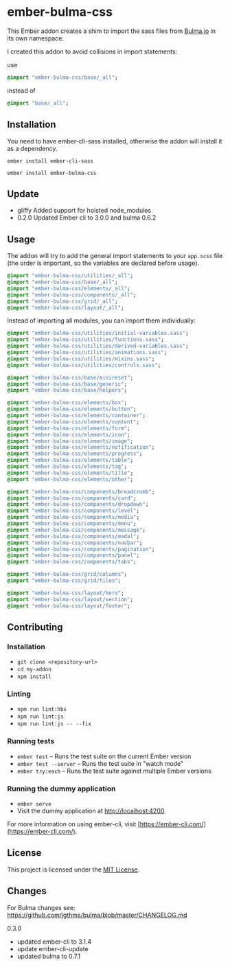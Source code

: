 # ember-bulma-css

This Ember addon creates a shim to import the sass files from
[Bulma.io](http://bulma.io/) in its own namespace.

I created this addon to avoid collisions in import statements:

use
```sass
@import "ember-bulma-css/base/_all";
```

instead of
```sass
@import "base/_all";
```

Installation
------------------------------------------------------------------------------

You need to have ember-cli-sass installed, otherwise the addon will install it as a dependency.

`ember install ember-cli-sass`

`ember install ember-bulma-css`

## Update

- gliffy Added support for hoisted node_modules
- 0.2.0 Updated Ember cli to 3.0.0 and bulma 0.6.2

## Usage

The addon will try to add the general import statements to your `app.scss` file
(the order is important, so the variables are declared before usage).

```sass
@import "ember-bulma-css/utilities/_all";
@import "ember-bulma-css/base/_all";
@import "ember-bulma-css/elements/_all";
@import "ember-bulma-css/components/_all";
@import "ember-bulma-css/grid/_all";
@import "ember-bulma-css/layout/_all";
```

Instead of importing all modules, you can import them individually:

```sass
@import "ember-bulma-css/utilities/initial-variables.sass";
@import "ember-bulma-css/utilities/functions.sass";
@import "ember-bulma-css/utilities/derived-variables.sass";
@import "ember-bulma-css/utilities/animations.sass";
@import "ember-bulma-css/utilities/mixins.sass";
@import "ember-bulma-css/utilities/controls.sass";

@import "ember-bulma-css/base/minireset";
@import "ember-bulma-css/base/generic";
@import "ember-bulma-css/base/helpers";

@import "ember-bulma-css/elements/box";
@import "ember-bulma-css/elements/button";
@import "ember-bulma-css/elements/container";
@import "ember-bulma-css/elements/content";
@import "ember-bulma-css/elements/form";
@import "ember-bulma-css/elements/icon";
@import "ember-bulma-css/elements/image";
@import "ember-bulma-css/elements/notification";
@import "ember-bulma-css/elements/progress";
@import "ember-bulma-css/elements/table";
@import "ember-bulma-css/elements/tag";
@import "ember-bulma-css/elements/title";
@import "ember-bulma-css/elements/other";

@import "ember-bulma-css/components/breadcrumb";
@import "ember-bulma-css/components/card";
@import "ember-bulma-css/components/dropdown";
@import "ember-bulma-css/components/level";
@import "ember-bulma-css/components/media";
@import "ember-bulma-css/components/menu";
@import "ember-bulma-css/components/message";
@import "ember-bulma-css/components/modal";
@import "ember-bulma-css/components/navbar";
@import "ember-bulma-css/components/pagination";
@import "ember-bulma-css/components/panel";
@import "ember-bulma-css/components/tabs";

@import "ember-bulma-css/grid/columns";
@import "ember-bulma-css/grid/tiles";

@import "ember-bulma-css/layout/hero";
@import "ember-bulma-css/layout/section";
@import "ember-bulma-css/layout/footer";
```

Contributing
------------------------------------------------------------------------------
### Installation

* `git clone <repository-url>`
* `cd my-addon`
* `npm install`

### Linting

* `npm run lint:hbs`
* `npm run lint:js`
* `npm run lint:js -- --fix`

### Running tests

* `ember test` – Runs the test suite on the current Ember version
* `ember test --server` – Runs the test suite in "watch mode"
* `ember try:each` – Runs the test suite against multiple Ember versions

### Running the dummy application

* `ember serve`
* Visit the dummy application at [http://localhost:4200](http://localhost:4200).

For more information on using ember-cli, visit [https://ember-cli.com/](https://ember-cli.com/).

License
------------------------------------------------------------------------------

This project is licensed under the [MIT License](LICENSE.md).


Changes
------------------------------------------------------------------------------

For Bulma changes see: https://github.com/jgthms/bulma/blob/master/CHANGELOG.md

0.3.0
- updated ember-cli to 3.1.4
- update ember-cli-update
- updated bulma to 0.7.1
